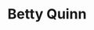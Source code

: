 ---
title       : Betty Quinn
photo       : "betty.jpg"
occupation  : "Designer, New Media Artist"

links:
 - icon     : "fa-facebook"
   url      : ""
 - icon     : "fa-twitter"
   url      : "https://twitter.com/bettygoesboop"
 - icon     : "fa-linkedin"
   url      : ""
 - icon     : "fa-instagram"
   url      : ""
 - icon     : "fa-soundcloud"
   url      : ""
 - icon     : "fa-vimeo-square"
   url      : ""
 - icon     : "fa-github"
   url      : ""
 - icon     : "fa-tumblr"
   url      : ""
 - icon     : "fa-globe"
   url      : "http://www.bettyquinn.com/"
---